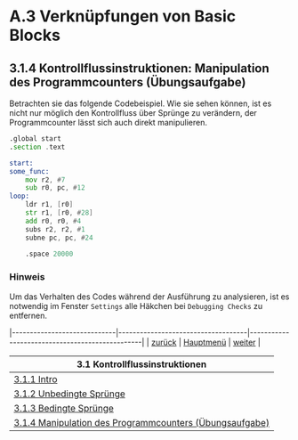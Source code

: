 # A.3 Verknüpfungen von Basic Blocks
## 3.1.4 Kontrollflussinstruktionen: Manipulation des Programmcounters (Übungsaufgabe)

Betrachten sie das folgende Codebeispiel. Wie sie sehen können, ist es nicht nur möglich den Kontrollfluss über Sprünge zu verändern, der Programmcounter lässt sich auch direkt manipulieren. 

```asm
.global start
.section .text

start:
some_func:
	mov r2, #7 		   
	sub r0, pc, #12 	
loop:
	ldr r1, [r0]    	
	str r1, [r0, #28] 	
	add r0, r0, #4 		
	subs r2, r2, #1 	
	subne pc, pc, #24
	
	.space 20000
```	
### Hinweis
Um das Verhalten des Codes während der Ausführung zu analysieren, ist es notwendig im Fenster `Settings` alle Häkchen bei `Debugging Checks` zu entfernen.

|-----------------------------|------------------------------------|------------------------------------------------|
|   [zurück](bedingtespr.md)  |   [Hauptmenü](../ueberblick.md)    |   [weiter](../ctrlstrukturen/ctrlstrcts.md)    |


| **3.1 Kontrollflussinstruktionen**                                    |
|-----------------------------------------------------------------------|
| [3.1.1 Intro](ctrlflow.md)                                            |
| [3.1.2 Unbedingte Sprünge](unbedingtespr.md)                          |
| [3.1.3 Bedingte Sprünge](bedingtespr.md)                              |
| [3.1.4 Manipulation des Programmcounters (Übungsaufgabe)](ctrlue.md)	|